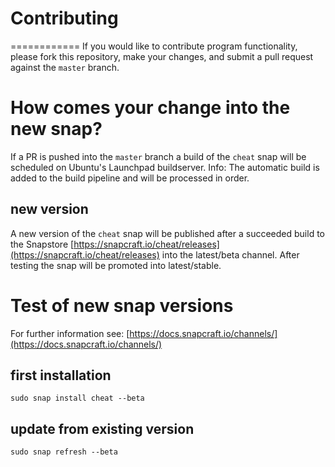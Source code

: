 # Contributing
============
If you would like to contribute program functionality, please fork this repository, 
make your changes, and submit a pull request against the `master` branch.



# How comes your change into the new snap?
If a PR is pushed into the `master` branch a build of the `cheat` snap will be scheduled on Ubuntu's Launchpad buildserver. 
Info: The automatic build is added to the build pipeline and will be processed in order.
## new version
A new version of the `cheat` snap will be published after a succeeded build to the Snapstore [https://snapcraft.io/cheat/releases](https://snapcraft.io/cheat/releases) into the latest/beta channel.
After testing the snap will be promoted into latest/stable.

# Test of new snap versions
For further information see: [https://docs.snapcraft.io/channels/](https://docs.snapcraft.io/channels/)
## first installation
`sudo snap install cheat --beta`
## update from existing version
`sudo snap refresh --beta`
